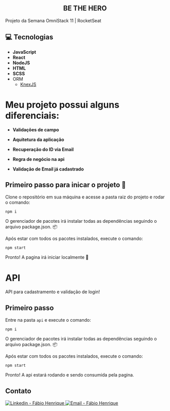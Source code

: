 <h2 align="center">BE THE HERO </h2>

Projeto da Semana OmniStack 11 | RocketSeat

## :computer: Tecnologias

- **JavaScript**
- **React**
- **NodeJS**
- **HTML**
- **SCSS**
- ORM
  - [KnexJS](http://knexjs.org/)

# Meu projeto possui alguns diferenciais:

* **Validações de campo**

* **Aquitetura da aplicação**

* **Recuperação do ID via Email**

* **Regra de negócio na api**

* **Validação de Email já cadastrado**


## Primeiro passo para inicar o projeto :rocket:

Clone o repositório em sua máquina e acesse a pasta raiz do projeto e rodar o comando:

```shell
npm i
```

O gerenciador de pacotes irá instalar todas as dependências seguindo o arquivo package.json. :package:

Após estar com todos os pacotes instalados, execute o comando:

```shell
npm start
```
Pronto! A pagina irá iniciar localmente :rocket:

# API 
API para cadastramento e validação de login!

## Primeiro passo

Entre na pasta `api` e execute o comando:

```shell
npm i 
```
O gerenciador de pacotes irá instalar todas as dependências seguindo o arquivo package.json. :package:

Após estar com todos os pacotes instalados, execute o comando:

```shell
npm start 
```

Pronto! A api estará rodando e sendo consumida pela pagina.

## Contato

<a href="https://www.linkedin.com/in/fábio-h-ferreira/" target="_blank" >
    <img alt="Linkedin - Fábio Henrique" src="https://img.shields.io/badge/Linkedin--%23F8952D?style=social&logo=linkedin">
</a>

<a href="mailto:fabohenrique@live.com" target="_blank" >
    <img alt="Email - Fábio Henrique" src="https://img.shields.io/badge/Email--%23F8952D?style=social&logo=gmail">
</a>

